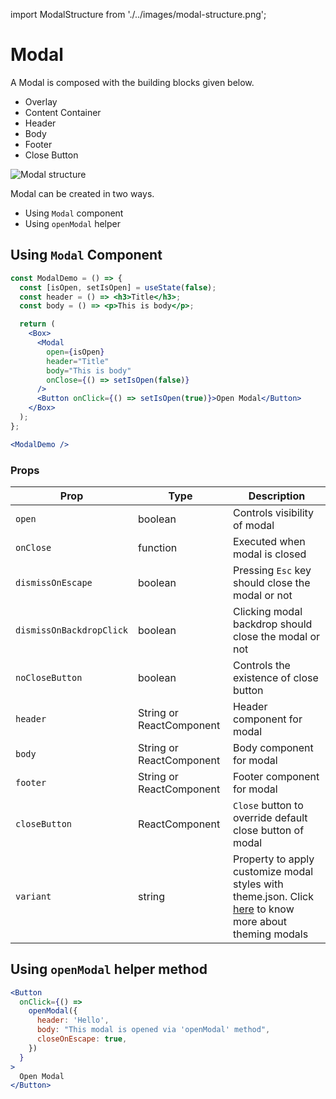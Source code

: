 import ModalStructure from './../images/modal-structure.png';

# Modal

A Modal is composed with the building blocks given below.

- Overlay
- Content Container
- Header
- Body
- Footer
- Close Button

<img src={ModalStructure} alt="Modal structure" />

Modal can be created in two ways.

- Using `Modal` component
- Using `openModal` helper

## Using `Modal` Component

```jsx
const ModalDemo = () => {
  const [isOpen, setIsOpen] = useState(false);
  const header = () => <h3>Title</h3>;
  const body = () => <p>This is body</p>;

  return (
    <Box>
      <Modal
        open={isOpen}
        header="Title"
        body="This is body"
        onClose={() => setIsOpen(false)}
      />
      <Button onClick={() => setIsOpen(true)}>Open Modal</Button>
    </Box>
  );
};
```

<Editor>

```jsx
<ModalDemo />
```

</Editor>

### Props

| Prop                     | Type                     | Description                                                                                                        |
| ------------------------ | ------------------------ | ------------------------------------------------------------------------------------------------------------------ |
| `open`                   | boolean                  | Controls visibility of modal                                                                                       |
| `onClose`                | function                 | Executed when modal is closed                                                                                      |
| `dismissOnEscape`        | boolean                  | Pressing `Esc` key should close the modal or not                                                                   |
| `dismissOnBackdropClick` | boolean                  | Clicking modal backdrop should close the modal or not                                                              |
| `noCloseButton`          | boolean                  | Controls the existence of close button                                                                             |
| `header`                 | String or ReactComponent | Header component for modal                                                                                         |
| `body`                   | String or ReactComponent | Body component for modal                                                                                           |
| `footer`                 | String or ReactComponent | Footer component for modal                                                                                         |
| `closeButton`            | ReactComponent           | `Close` button to override default close button of modal                                                           |
| `variant`                | string                   | Property to apply customize modal styles with theme.json. Click [here](/theming) to know more about theming modals |

## Using `openModal` helper method

<Editor>

```jsx
<Button
  onClick={() =>
    openModal({
      header: 'Hello',
      body: "This modal is opened via 'openModal' method",
      closeOnEscape: true,
    })
  }
>
  Open Modal
</Button>
```

</Editor>
